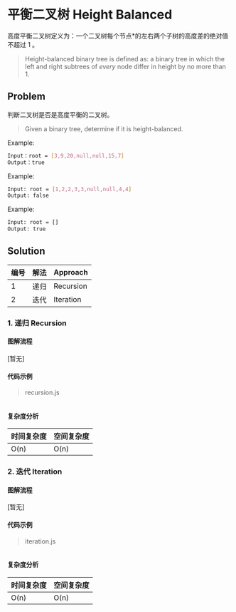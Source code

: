 # 平衡二叉树 Height Balanced



高度平衡二叉树定义为：一个二叉树每个节点*的左右两个子树的高度差的绝对值不超过 1 。

> Height-balanced binary tree is defined as: a binary tree in which the left and right subtrees of *every* node differ in height by no more than 1.

## Problem

判断二叉树是否是高度平衡的二叉树。

> Given a binary tree, determine if it is height-balanced.

Example:

``` bash
Input：root = [3,9,20,null,null,15,7]
Output：true
```

Example:

``` bash
Input: root = [1,2,2,3,3,null,null,4,4]
Output: false
```

Example:

``` bash
Input: root = []
Output: true
```



## Solution



| 编号 | 解法 | Approach  |
| ---- | ---- | --------- |
| 1    | 递归 | Recursion |
| 2    | 迭代 | Iteration |



### 1. 递归 Recursion

#### 图解流程

[暂无]

#### 代码示例

> recursion.js

``` js

```

#### 复杂度分析

| 时间复杂度 | 空间复杂度 |
| ---------- | ---------- |
| O(n)       | O(n)       |

### 2. 迭代 Iteration

#### 图解流程

[暂无]

#### 代码示例

> iteration.js

``` js

```

#### 复杂度分析

| 时间复杂度 | 空间复杂度 |
| ---------- | ---------- |
| O(n)       | O(n)       |


